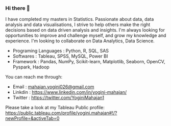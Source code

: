 ### Hi there 👋

I have completed my masters in Statistics. Passionate about data, data analysis and data visualisations, I strive to help others make the right decisions based on data driven analysis and insights. I'm always looking for opportunities to improve and challenge myself, and grow my knowledge and experience. 
I'm looking to collaborate on Data Analytics, Data Science.

- Programing Languages : Python, R, SQL, SAS
- Softwares : Tableau, SPSS, MySQL, Power BI
- Framework : Pandas, NumPy, Scikit-learn, Matplotlib, Seaborn, OpenCV, Pyspark, Hadoop

You can reach me through:
* Email : mahajan.yogini026@gmail.com
* Linkdin : https://www.linkedin.com/in/yogini-mahajan/
* Twitter : https://twitter.com/YoginiMahajan1

Please take a look at my Tableau Public profile: https://public.tableau.com/profile/yogini.mahajan#!/?newProfile=&activeTab=0

<!--
**yoginim/yoginim** is a ✨ _special_ ✨ repository because its `README.md` (this file) appears on your GitHub profile.

Here are some ideas to get you started:

- 🔭 I’m currently working on 
- 🌱 I’m currently learning ...
- 👯 I’m looking to collaborate on ...
- 🤔 I’m looking for help with ...
- 💬 Ask me about ...
- 📫 How to reach me: ...
- 😄 Pronouns: ...
- ⚡ Fun fact: ...
-->
